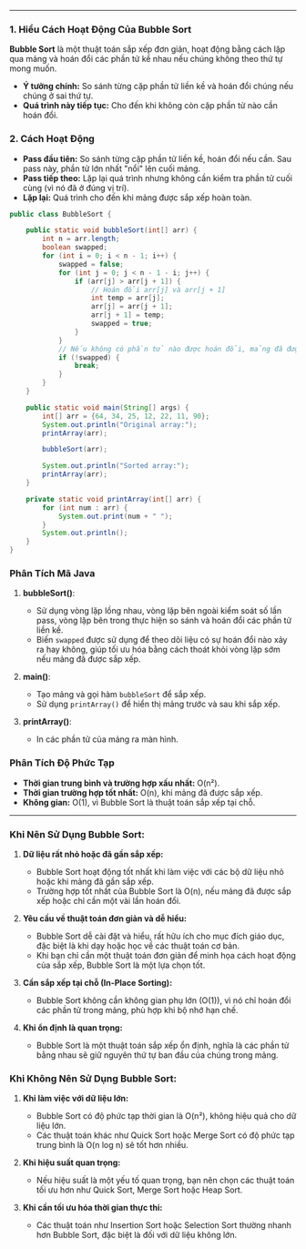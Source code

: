 
---
### 1. Hiểu Cách Hoạt Động Của Bubble Sort

**Bubble Sort** là một thuật toán sắp xếp đơn giản, hoạt động bằng cách lặp qua mảng và hoán đổi các phần tử kề nhau nếu chúng không theo thứ tự mong muốn.

- **Ý tưởng chính:** So sánh từng cặp phần tử liền kề và hoán đổi chúng nếu chúng ở sai thứ tự.
- **Quá trình này tiếp tục:** Cho đến khi không còn cặp phần tử nào cần hoán đổi.

### 2. Cách Hoạt Động

- **Pass đầu tiên:** So sánh từng cặp phần tử liền kề, hoán đổi nếu cần. Sau pass này, phần tử lớn nhất "nổi" lên cuối mảng.
- **Pass tiếp theo:** Lặp lại quá trình nhưng không cần kiểm tra phần tử cuối cùng (vì nó đã ở đúng vị trí).
- **Lặp lại:** Quá trình cho đến khi mảng được sắp xếp hoàn toàn.

```java
public class BubbleSort {

    public static void bubbleSort(int[] arr) {
        int n = arr.length;
        boolean swapped;
        for (int i = 0; i < n - 1; i++) {
            swapped = false;
            for (int j = 0; j < n - 1 - i; j++) {
                if (arr[j] > arr[j + 1]) {
                    // Hoán đổi arr[j] và arr[j + 1]
                    int temp = arr[j];
                    arr[j] = arr[j + 1];
                    arr[j + 1] = temp;
                    swapped = true;
                }
            }
            // Nếu không có phần tử nào được hoán đổi, mảng đã được sắp xếp
            if (!swapped) {
                break;
            }
        }
    }

    public static void main(String[] args) {
        int[] arr = {64, 34, 25, 12, 22, 11, 90};
        System.out.println("Original array:");
        printArray(arr);

        bubbleSort(arr);

        System.out.println("Sorted array:");
        printArray(arr);
    }

    private static void printArray(int[] arr) {
        for (int num : arr) {
            System.out.print(num + " ");
        }
        System.out.println();
    }
}
```

### Phân Tích Mã Java

1. **bubbleSort()**:
    
    - Sử dụng vòng lặp lồng nhau, vòng lặp bên ngoài kiểm soát số lần pass, vòng lặp bên trong thực hiện so sánh và hoán đổi các phần tử liền kề.
    - Biến `swapped` được sử dụng để theo dõi liệu có sự hoán đổi nào xảy ra hay không, giúp tối ưu hóa bằng cách thoát khỏi vòng lặp sớm nếu mảng đã được sắp xếp.
2. **main()**:
    
    - Tạo mảng và gọi hàm `bubbleSort` để sắp xếp.
    - Sử dụng `printArray()` để hiển thị mảng trước và sau khi sắp xếp.
3. **printArray()**:
    
    - In các phần tử của mảng ra màn hình.

### Phân Tích Độ Phức Tạp

- **Thời gian trung bình và trường hợp xấu nhất:** O(n²).
- **Thời gian trường hợp tốt nhất:** O(n), khi mảng đã được sắp xếp.
- **Không gian:** O(1), vì Bubble Sort là thuật toán sắp xếp tại chỗ.

---
### Khi Nên Sử Dụng Bubble Sort:

1. **Dữ liệu rất nhỏ hoặc đã gần sắp xếp:**
    
    - Bubble Sort hoạt động tốt nhất khi làm việc với các bộ dữ liệu nhỏ hoặc khi mảng đã gần sắp xếp.
    - Trường hợp tốt nhất của Bubble Sort là O(n), nếu mảng đã được sắp xếp hoặc chỉ cần một vài lần hoán đổi.
2. **Yêu cầu về thuật toán đơn giản và dễ hiểu:**
    
    - Bubble Sort dễ cài đặt và hiểu, rất hữu ích cho mục đích giáo dục, đặc biệt là khi dạy hoặc học về các thuật toán cơ bản.
    - Khi bạn chỉ cần một thuật toán đơn giản để minh họa cách hoạt động của sắp xếp, Bubble Sort là một lựa chọn tốt.
3. **Cần sắp xếp tại chỗ (In-Place Sorting):**
    
    - Bubble Sort không cần không gian phụ lớn (O(1)), vì nó chỉ hoán đổi các phần tử trong mảng, phù hợp khi bộ nhớ hạn chế.
4. **Khi ổn định là quan trọng:**
    
    - Bubble Sort là một thuật toán sắp xếp ổn định, nghĩa là các phần tử bằng nhau sẽ giữ nguyên thứ tự ban đầu của chúng trong mảng.

### Khi Không Nên Sử Dụng Bubble Sort:

1. **Khi làm việc với dữ liệu lớn:**
    
    - Bubble Sort có độ phức tạp thời gian là O(n²), không hiệu quả cho dữ liệu lớn.
    - Các thuật toán khác như Quick Sort hoặc Merge Sort có độ phức tạp trung bình là O(n log n) sẽ tốt hơn nhiều.
2. **Khi hiệu suất quan trọng:**
    
    - Nếu hiệu suất là một yếu tố quan trọng, bạn nên chọn các thuật toán tối ưu hơn như Quick Sort, Merge Sort hoặc Heap Sort.
3. **Khi cần tối ưu hóa thời gian thực thi:**
    
    - Các thuật toán như Insertion Sort hoặc Selection Sort thường nhanh hơn Bubble Sort, đặc biệt là đối với dữ liệu không lớn.